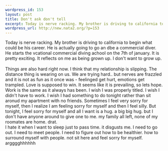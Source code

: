 ```yaml
--- 
wordpress_id: 153
layout: post
title: Don't ask don't tell
excerpt: Today is nerve racking. My brother is driving to california to begin what could be his career. He is actually going to go an dbe a commercial diver. He starts the vcational commercial diving achool on the 7th of january. It is pretty exciting. It reflects on me as being grown up. I don't want to grow up. Things are also hard right now. I think that my relationship is slipping. The dist...
wordpress_url: http://new.nata2.org/?p=153
---
```

Today is nerve racking. My brother is driving to california to begin what could be his career. He is actually going to go an dbe a commercial diver. He starts the vcational commercial diving achool on the 7th of january. It is pretty exciting. It reflects on me as being grown up. I don't want to grow up. <br/><br/>Things are also hard right now. I think that my relationship is slipping. The distance thing is wearing on us. We are trying hard.. but nerves are frazzled and it is not as fun as it once was - feelinged get hurt, emotions get trampled. Love is supposed to win. It seems like it is prevailing, so lets hope. <br/>Work is the same as it always has been. I wish I was properly titled. I wish I didn't have to work. I wish I had something to do tonight rather than sit aronud my apartment with no friends. Sometimes I feel very sorry for myself, then I realize I am feeling sorry for myself and then I feel silly. But tonight, I feel sorry for myself and all I want is a hug. a big big hug. but I don't have anyone around to give one to me. my family all left, none of my roomates are home. drat.<br/>
I hate it when I want to sleep just to pass time. it disgusts me. I need to go out. I need to meet people. I need to figure out how to be healthier. how to surround myself with people. not sit here and feel sorry for myself. <br/>
argggghhhhhh
